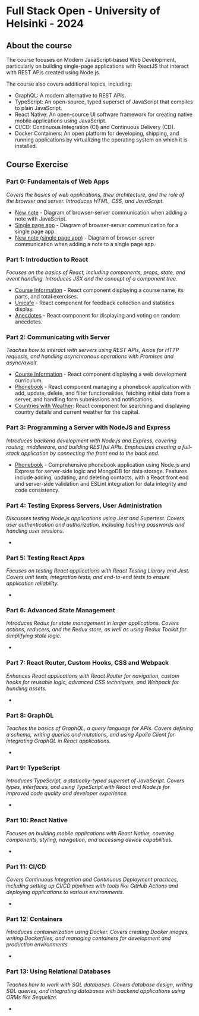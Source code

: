 # Full Stack Open - University of Helsinki - 2024
## About the course
The course focuses on Modern JavaScript-based Web Development, particularly on building single-page applications with ReactJS that interact with REST APIs created using Node.js.

The course also covers additional topics, including:
- GraphQL: A modern alternative to REST APIs.
- TypeScript: An open-source, typed superset of JavaScript that compiles to plain JavaScript.
- React Native: An open-source UI software framework for creating native mobile applications using JavaScript.
- CI/CD: Continuous Integration (CI) and Continuous Delivery (CD).
- Docker Containers: An open platform for developing, shipping, and running applications by virtualizing the operating system on which it is installed.

## Course Exercise
### Part 0: Fundamentals of Web Apps 
*Covers the basics of web applications, their architecture, and the role of the browser and server. Introduces HTML, CSS, and JavaScript.*

- [New note](https://github.com/LIU0611/fullstackopen/blob/main/part0/part0.4.jpg) - Diagram of browser-server communication when adding a note with JavaScript.
- [Single page app](https://github.com/LIU0611/fullstackopen/blob/main/part0/part0.5.jpg) - Diagram of browser-server communication for a single page app.
- [New note (single page app)](https://github.com/LIU0611/fullstackopen/blob/main/part0/part0.6.jpg) - Diagram of browser-server communication when adding a note to a single page app.

### Part 1: Introduction to React
*Focuses on the basics of React, including components, props, state, and event handling. Introduces JSX and the concept of a component tree.*

- [Course Information](https://github.com/LIU0611/fullstackopen/tree/main/part1/courseinfo) - React component displaying a course name, its parts, and total exercises.
- [Unicafe](https://github.com/LIU0611/fullstackopen/tree/main/part1/unicafe) - React component for feedback collection and statistics display.
- [Anecdotes](https://github.com/LIU0611/fullstackopen/tree/main/part1/anecdotes) - React component for displaying and voting on random anecdotes.

### Part 2: Communicating with Server
*Teaches how to interact with servers using REST APIs, Axios for HTTP requests, and handling asynchronous operations with Promises and async/await.*

- [Course Information](https://github.com/LIU0611/fullstackopen/tree/main/part2/courseinfo) - React component displaying a web development curriculum.
- [Phonebook](https://github.com/LIU0611/fullstackopen/tree/main/part2/Phonebook) - React component managing a phonebook application with add, update, delete, and filter functionalities, fetching initial data from a server, and handling form submissions and notifications.
- [Countries with Weather](https://github.com/LIU0611/fullstackopen/tree/main/part2/countries): React component for searching and displaying country details and current weather for the capital.

### Part 3: Programming a Server with NodeJS and Express
*Introduces backend development with Node.js and Express, covering routing, middleware, and building RESTful APIs. Emphasizes creating a full-stack application by connecting the front end to the back end.*

- [Phonebook](https://github.com/LIU0611/fullstackopen/tree/main/part3/Phonebook) - Comprehensive phonebook application using Node.js and Express for server-side logic and MongoDB for data storage. Features include adding, updating, and deleting contacts, with a React front end and server-side validation and ESLint integration for data integrity and code consistency.

### Part 4: Testing Express Servers, User Administration
*Discusses testing Node.js applications using Jest and Supertest. Covers user authentication and authorization, including hashing passwords and handling user sessions.*

- 

### Part 5: Testing React Apps
*Focuses on testing React applications with React Testing Library and Jest. Covers unit tests, integration tests, and end-to-end tests to ensure application reliability.*

- 

### Part 6: Advanced State Management
*Introduces Redux for state management in larger applications. Covers actions, reducers, and the Redux store, as well as using Redux Toolkit for simplifying state logic.*

-

### Part 7: React Router, Custom Hooks, CSS and Webpack
*Enhances React applications with React Router for navigation, custom hooks for reusable logic, advanced CSS techniques, and Webpack for bundling assets.*

- 

### Part 8: GraphQL
*Teaches the basics of GraphQL, a query language for APIs. Covers defining a schema, writing queries and mutations, and using Apollo Client for integrating GraphQL in React applications.*

- 

### Part 9: TypeScript
*Introduces TypeScript, a statically-typed superset of JavaScript. Covers types, interfaces, and using TypeScript with React and Node.js for improved code quality and developer experience.*

- 

### Part 10: React Native
*Focuses on building mobile applications with React Native, covering components, styling, navigation, and accessing device capabilities.*

- 

### Part 11: CI/CD
*Covers Continuous Integration and Continuous Deployment practices, including setting up CI/CD pipelines with tools like GitHub Actions and deploying applications to various environments.*

- 

### Part 12: Containers
*Introduces containerization using Docker. Covers creating Docker images, writing Dockerfiles, and managing containers for development and production environments.*

- 

### Part 13: Using Relational Databases
*Teaches how to work with SQL databases. Covers database design, writing SQL queries, and integrating databases with backend applications using ORMs like Sequelize.*

- 

